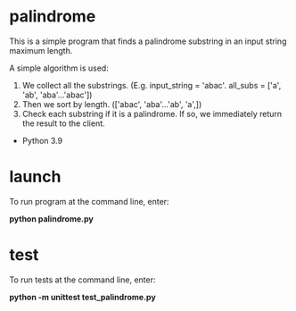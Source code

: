 # palindrome
This is a simple program that finds a palindrome substring in an input string maximum length.

A simple algorithm is used:
1) We collect all the substrings. (E.g. input_string = 'abac'. all_subs = ['a', 'ab', 'aba'...'abac'])
2) Then we sort by length. (['abac', 'aba'...'ab', 'a',])
3) Check each substring if it is a palindrome. If so, we immediately return the result to the client.

* Python 3.9

# launch
To run program at the command line, enter: 

**python palindrome.py**

# test
To run tests at the command line, enter: 

**python -m unittest test_palindrome.py**
